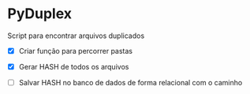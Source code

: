 # PyDuplex
Script para encontrar arquivos duplicados

- [X] Criar função para percorrer pastas
- [X] Gerar HASH de todos os arquivos
- [ ] Salvar HASH no banco de dados de forma relacional com o caminho
 